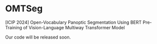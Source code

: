 # OMTSeg
[ICIP 2024] Open-Vocabulary Panoptic Segmentation Using BERT Pre-Training of Vision-Language Multiway Transformer Model

Our code will be released soon.

